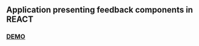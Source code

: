 ## Application presenting feedback components in REACT 
### [DEMO](https://gash94.github.io/goit-react-hw-02-feedback/)
